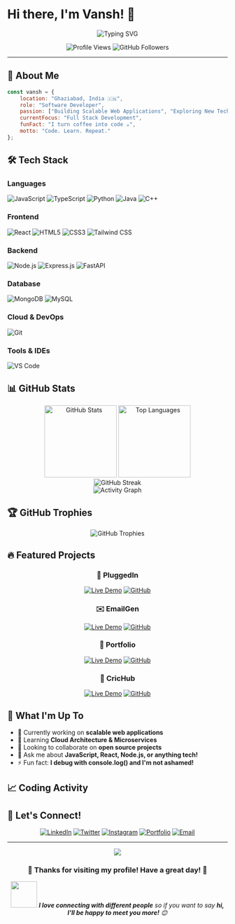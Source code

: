 # Hi there, I'm Vansh! 👋

<div align="center">
  <img src="https://readme-typing-svg.herokuapp.com?font=Fira+Code&weight=500&size=28&pause=1000&color=36BCF7FF&width=435&lines=Passionate+Software+Developer;Full+Stack+Enthusiast;Always+Learning+%F0%9F%9A%80" alt="Typing SVG" />
</div>

<p align="center">
  <img src="https://komarev.com/ghpvc/?username=vanshtomar18&label=Profile%20views&color=0e75b6&style=flat" alt="Profile Views" />
  <img src="https://img.shields.io/github/followers/vanshtomar18?label=Followers&style=social" alt="GitHub Followers" />
</p>

---

## 🚀 About Me

```javascript
const vansh = {
    location: "Ghaziabad, India 🇮🇳",
    role: "Software Developer",
    passion: ["Building Scalable Web Applications", "Exploring New Technologies"],
    currentFocus: "Full Stack Development",
    funFact: "I turn coffee into code ☕",
    motto: "Code. Learn. Repeat."
};
```

## 🛠️ Tech Stack

### Languages
![JavaScript](https://img.shields.io/badge/-JavaScript-F7DF1E?style=for-the-badge&logo=javascript&logoColor=black)
![TypeScript](https://img.shields.io/badge/-TypeScript-3178C6?style=for-the-badge&logo=typescript&logoColor=white)
![Python](https://img.shields.io/badge/-Python-3776AB?style=for-the-badge&logo=python&logoColor=white)
![Java](https://img.shields.io/badge/-Java-ED8B00?style=for-the-badge&logo=openjdk&logoColor=white)
![C++](https://img.shields.io/badge/-C++-00599C?style=for-the-badge&logo=c%2B%2B&logoColor=white)

### Frontend
![React](https://img.shields.io/badge/-React-61DAFB?style=for-the-badge&logo=react&logoColor=black)
![HTML5](https://img.shields.io/badge/-HTML5-E34F26?style=for-the-badge&logo=html5&logoColor=white)
![CSS3](https://img.shields.io/badge/-CSS3-1572B6?style=for-the-badge&logo=css3&logoColor=white)
![Tailwind CSS](https://img.shields.io/badge/-Tailwind%20CSS-38B2AC?style=for-the-badge&logo=tailwind-css&logoColor=white)

### Backend
![Node.js](https://img.shields.io/badge/-Node.js-339933?style=for-the-badge&logo=node.js&logoColor=white)
![Express.js](https://img.shields.io/badge/-Express.js-000000?style=for-the-badge&logo=express&logoColor=white)
![FastAPI](https://img.shields.io/badge/-FastAPI-009688?style=for-the-badge&logo=fastapi&logoColor=white)

### Database
![MongoDB](https://img.shields.io/badge/-MongoDB-47A248?style=for-the-badge&logo=mongodb&logoColor=white)
![MySQL](https://img.shields.io/badge/-MySQL-4479A1?style=for-the-badge&logo=mysql&logoColor=white)

### Cloud & DevOps
![Git](https://img.shields.io/badge/-Git-F05032?style=for-the-badge&logo=git&logoColor=white)

### Tools & IDEs
![VS Code](https://img.shields.io/badge/-VS%20Code-007ACC?style=for-the-badge&logo=visual-studio-code&logoColor=white)

## 📊 GitHub Stats

<div align="center">
  <img src="https://github-readme-stats.vercel.app/api?username=vanshtomar18&show_icons=true&theme=tokyonight&hide_border=true&count_private=true" alt="GitHub Stats" height="165"/>
  <img src="https://github-readme-stats.vercel.app/api/top-langs/?username=vanshtomar18&layout=compact&theme=tokyonight&hide_border=true" alt="Top Languages" height="165"/>
</div>

<div align="center">
  <img src="https://github-readme-streak-stats.herokuapp.com/?user=vanshtomar18&theme=tokyonight&hide_border=true" alt="GitHub Streak" />
</div>

<div align="center">
  <img src="https://github-readme-activity-graph.vercel.app/graph?username=vanshtomar18&theme=tokyo-night&hide_border=true&area=true" alt="Activity Graph" />
</div>

## 🏆 GitHub Trophies
<div align="center">
  <img src="https://github-profile-trophy.vercel.app/?username=vansh&theme=tokyonight&no-frame=true&margin-w=15&margin-h=15&column=7" alt="GitHub Trophies" />
</div>

## 🔥 Featured Projects

<div align="center">

### 🔌 PluggedIn
[![Live Demo](https://img.shields.io/badge/-Live%20Demo-FF5722?style=for-the-badge&logo=google-chrome&logoColor=white)](https://plugged-gbln81c1s-vansh-tomars-projects-3e0d6c3d.vercel.app/)
[![GitHub](https://img.shields.io/badge/-GitHub-181717?style=for-the-badge&logo=github&logoColor=white)](https://github.com/vanshtomar18/pluggedin)

### ✉️ EmailGen
[![Live Demo](https://img.shields.io/badge/-Live%20Demo-4285F4?style=for-the-badge&logo=google-chrome&logoColor=white)](https://vanshtomar18.github.io/emailGen/)
[![GitHub](https://img.shields.io/badge/-GitHub-181717?style=for-the-badge&logo=github&logoColor=white)](https://github.com/vanshtomar18/emailGen)

### 💼 Portfolio
[![Live Demo](https://img.shields.io/badge/-Live%20Demo-9C27B0?style=for-the-badge&logo=google-chrome&logoColor=white)](https://vanshtomar18.github.io/portfolio)
[![GitHub](https://img.shields.io/badge/-GitHub-181717?style=for-the-badge&logo=github&logoColor=white)](https://github.com/vanshtomar18/portfolio)

### 🏏 CricHub
[![Live Demo](https://img.shields.io/badge/-Live%20Demo-FF9800?style=for-the-badge&logo=google-chrome&logoColor=white)](https://vanshtomar18.github.io/crichub/)
[![GitHub](https://img.shields.io/badge/-GitHub-181717?style=for-the-badge&logo=github&logoColor=white)](https://github.com/vanshtomar18/crichub)

</div>

## 💼 What I'm Up To

- 🔭 Currently working on **scalable web applications**
- 🌱 Learning **Cloud Architecture & Microservices**
- 👯 Looking to collaborate on **open source projects**
- 💬 Ask me about **JavaScript, React, Node.js, or anything tech!**
- ⚡ Fun fact: **I debug with console.log() and I'm not ashamed!**

## 📈 Coding Activity

<!--START_SECTION:waka-->
<!--END_SECTION:waka-->

## 🤝 Let's Connect!

<div align="center">
  
[![LinkedIn](https://img.shields.io/badge/-LinkedIn-0077B5?style=for-the-badge&logo=linkedin&logoColor=white)](https://linkedin.com/in/vanshtomar18)
[![Twitter](https://img.shields.io/badge/-Twitter-1DA1F2?style=for-the-badge&logo=twitter&logoColor=white)](https://twitter.com/vanshtomar18)
[![Instagram](https://img.shields.io/badge/-Instagram-E4405F?style=for-the-badge&logo=instagram&logoColor=white)](https://instagram.com/vanshtomar18)
[![Portfolio](https://img.shields.io/badge/-Portfolio-FF5722?style=for-the-badge&logo=google-chrome&logoColor=white)](https://vanshtomar18.github.io/portfolio)
[![Email](https://img.shields.io/badge/-Email-D14836?style=for-the-badge&logo=gmail&logoColor=white)](mailto:vanshtomar18@gmail.com)

</div>

---

<div align="center">
  <img src="https://capsule-render.vercel.app/api?type=waving&color=gradient&height=100&section=footer"/>
</div>

<div align="center">
  <h3>💖 Thanks for visiting my profile! Have a great day! 💖</h3>
  <img src="https://media.giphy.com/media/LnQjpWaON8nhr21vNW/giphy.gif" width="60"> <em><b>I love connecting with different people</b> so if you want to say <b>hi, I'll be happy to meet you more!</b> 😊</em>
</div>
